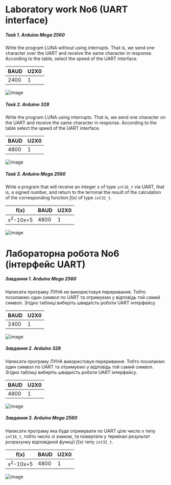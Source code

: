 # Laboratory work No6 (UART interface)

##### Task 1. Arduino Mega 2560

Write the program LUNA without using interrupts. That is, we send
one character over the UART and receive the same character in response. According to the table, select the speed of the
UART interface.

| BAUD | U2X0 |
|------|------|
| 2400 | 1    |

![image](https://github.com/MaksymAndreiev/RoboticSystems/assets/29687267/2192ff90-0e5f-4235-91d3-25aab3c83324)

##### Task 2. Arduino 328

Write the program LUNA using interrupts. That is, we send one
character on the UART and receive the same character in response. According to the table select the speed of the UART
interface.

| BAUD | U2X0 |
|------|------|
| 4800 | 1    |

![image](https://github.com/MaksymAndreiev/RoboticSystems/assets/29687267/ac4c163e-bba9-4ab2-a38b-f8f998176797)

##### Task 3. Arduino Mega 2560

Write a program that will receive an integer _x_ of type `int16_t` via UART, that is, a signed number, and return to the
terminal the result of the calculation of the corresponding function _f(x)_ of type `int32_t`.

| f(x)                | BAUD | U2X0 |
|---------------------|------|------|
| x<sup>2</sup>-10x+5 | 4800 | 1    |

![image](https://github.com/MaksymAndreiev/RoboticSystems/assets/29687267/71e0d160-178c-4e22-a12d-b5928393c144)

# Лабораторна робота No6 (інтерфейс UART)

##### Завдання 1. Arduino Mega 2560

Написати програму ЛУНА не використовуя переривання. Тобто посилаємо
один символ по UART та отримуємо у відповідь той самий символ. Згідно
таблиці виберіть швидкість роботи UART інтерфейсу.

| BAUD | U2X0 |
|------|------|
| 2400 | 1    |

![image](https://github.com/MaksymAndreiev/RoboticSystems/assets/29687267/2192ff90-0e5f-4235-91d3-25aab3c83324)

##### Завдання 2. Arduino 328

Написати програму ЛУНА використовуя переривання. Тобто посилаємо один
символ по UART та отримуємо у відповідь той самий символ. Згідно таблиці
виберіть швидкість роботи UART інтерфейсу.

| BAUD | U2X0 |
|------|------|
| 4800 | 1    |

![image](https://github.com/MaksymAndreiev/RoboticSystems/assets/29687267/ac4c163e-bba9-4ab2-a38b-f8f998176797)

##### Завдання 3. Arduino Mega 2560

Написати програму яка буде отримувати по UART ціле число _x_ типу `int16_t`,
тобто число зі знаком, та повертати у термінал результат розрахунку відповідной
функції _f(x)_ типу `int32_t`.

| f(x)                | BAUD | U2X0 |
|---------------------|------|------|
| x<sup>2</sup>-10x+5 | 4800 | 1    |

![image](https://github.com/MaksymAndreiev/RoboticSystems/assets/29687267/71e0d160-178c-4e22-a12d-b5928393c144)
